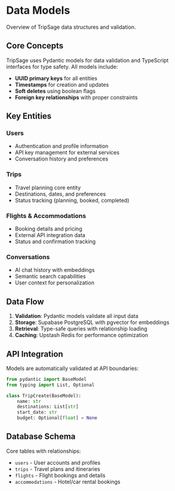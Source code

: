 # Data Models

Overview of TripSage data structures and validation.

## Core Concepts

TripSage uses Pydantic models for data validation and TypeScript interfaces for type safety. All models include:

- **UUID primary keys** for all entities
- **Timestamps** for creation and updates
- **Soft deletes** using boolean flags
- **Foreign key relationships** with proper constraints

## Key Entities

### Users

- Authentication and profile information
- API key management for external services
- Conversation history and preferences

### Trips

- Travel planning core entity
- Destinations, dates, and preferences
- Status tracking (planning, booked, completed)

### Flights & Accommodations

- Booking details and pricing
- External API integration data
- Status and confirmation tracking

### Conversations

- AI chat history with embeddings
- Semantic search capabilities
- User context for personalization

## Data Flow

1. **Validation**: Pydantic models validate all input data
2. **Storage**: Supabase PostgreSQL with pgvector for embeddings
3. **Retrieval**: Type-safe queries with relationship loading
4. **Caching**: Upstash Redis for performance optimization

## API Integration

Models are automatically validated at API boundaries:

```python
from pydantic import BaseModel
from typing import List, Optional

class TripCreate(BaseModel):
    name: str
    destinations: List[str]
    start_date: str
    budget: Optional[float] = None
```

## Database Schema

Core tables with relationships:

- `users` - User accounts and profiles
- `trips` - Travel plans and itineraries
- `flights` - Flight bookings and details
- `accommodations` - Hotel/car rental bookings
